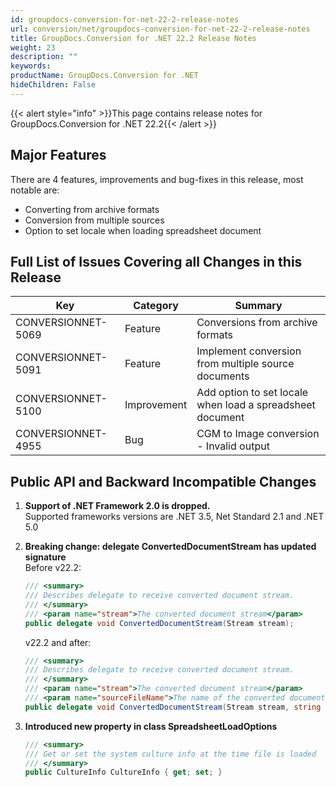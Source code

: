 ```yaml
---
id: groupdocs-conversion-for-net-22-2-release-notes
url: conversion/net/groupdocs-conversion-for-net-22-2-release-notes
title: GroupDocs.Conversion for .NET 22.2 Release Notes
weight: 23
description: ""
keywords: 
productName: GroupDocs.Conversion for .NET
hideChildren: False
---
```

{{< alert style="info" >}}This page contains release notes for GroupDocs.Conversion for .NET 22.2{{< /alert >}}

## Major Features

There are 4 features, improvements and bug-fixes in this release, most notable are:

*   Converting from archive formats
*   Conversion from multiple sources
*   Option to set locale when loading spreadsheet document

## Full List of Issues Covering all Changes in this Release


| Key | Category | Summary |
| --- | --- | --- |
| CONVERSIONNET-5069 | Feature | Conversions from archive formats |
| CONVERSIONNET-5091 | Feature | Implement conversion from multiple source documents |
| CONVERSIONNET-5100 | Improvement | Add option to set locale when load a spreadsheet document |
| CONVERSIONNET-4955 | Bug | CGM to Image conversion - Invalid output |



## Public API and Backward Incompatible Changes

1.  **Support of .NET Framework 2.0 is dropped.**\
    Supported frameworks versions are .NET 3.5, Net Standard 2.1 and .NET 5.0
2.  **Breaking change: delegate ConvertedDocumentStream has updated signature**\
    Before v22.2:
    ```csharp
    /// <summary>
    /// Describes delegate to receive converted document stream.
    /// </summary>
    /// <param name="stream">The converted document stream</param>
    public delegate void ConvertedDocumentStream(Stream stream);
    ```
    v22.2 and after:
    ```csharp
    /// <summary>
    /// Describes delegate to receive converted document stream.
    /// </summary>
    /// <param name="stream">The converted document stream</param>
    /// <param name="sourceFileName">The name of the converted document</param>
    public delegate void ConvertedDocumentStream(Stream stream, string sourceFileName);
    ```


3.  **Introduced new property in class SpreadsheetLoadOptions**
    
    ```csharp
    /// <summary>
    /// Get or set the system culture info at the time file is loaded
    /// </summary>
    public CultureInfo CultureInfo { get; set; }
    ```
